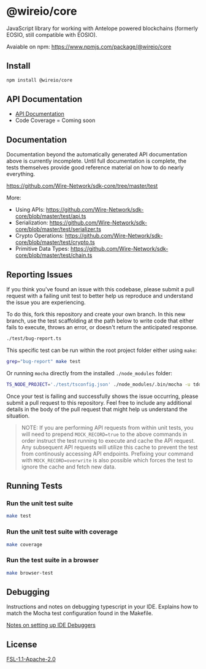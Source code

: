 # @wireio/core

JavaScript library for working with Antelope powered blockchains (formerly EOSIO, still compatible with EOSIO).

Avaiable on npm: <https://www.npmjs.com/package/@wireio/core>

## Install

```sh
npm install @wireio/core
```

## API Documentation

- [API Documentation](https://Wire-Network.github.io/sdk-core/)
- Code Coverage = Coming soon

## Documentation

Documentation beyond the automatically generated API documentation above is currently incomplete. Until full documentation is complete, the tests themselves provide good reference material on how to do nearly everything.

<https://github.com/Wire-Network/sdk-core/tree/master/test>

More:

- Using APIs: <https://github.com/Wire-Network/sdk-core/blob/master/test/api.ts>
- Serialization: <https://github.com/Wire-Network/sdk-core/blob/master/test/serializer.ts>
- Crypto Operations: <https://github.com/Wire-Network/sdk-core/blob/master/test/crypto.ts>
- Primitive Data Types: <https://github.com/Wire-Network/sdk-core/blob/master/test/chain.ts>

## Reporting Issues

If you think you've found an issue with this codebase, please submit a pull request with a failing unit test to better help us reproduce and understand the issue you are experiencing.

To do this, fork this repository and create your own branch. In this new branch, use the test scaffolding at the path below to write code that either fails to execute, throws an error, or doesn't return the anticipated response.

```sh
./test/bug-report.ts
```

This specific test can be run within the root project folder either using `make`:

```bash
grep="bug-report" make test
```

Or running `mocha` directly from the installed `./node_modules` folder:

```bash
TS_NODE_PROJECT='./test/tsconfig.json' ./node_modules/.bin/mocha -u tdd -r ts-node/register -r tsconfig-paths/register --extension ts test/*.ts --grep="bug-report"
```

Once your test is failing and successfully shows the issue occurring, please submit a pull request to this repository. Feel free to include any additional details in the body of the pull request that might help us understand the situation.

> NOTE: If you are performing API requests from within unit tests, you will need to prepend `MOCK_RECORD=true` to the above commands in order instruct the test running to execute and cache the API request. Any subsequent API requests will utilize this cache to prevent the test from continously accessing API endpoints. Prefixing your command with `MOCK_RECORD=overwrite` is also possible which forces the test to ignore the cache and fetch new data.

## Running Tests

### Run the unit test suite

```sh
make test
```

### Run the unit test suite with coverage

```sh
make coverage
```

### Run the test suite in a browser

```sh
make browser-test
```

## Debugging

Instructions and notes on debugging typescript in your IDE. Explains how to match the Mocha test configuration found in the Makefile.

[Notes on setting up IDE Debuggers](docs/IDE_Debug.md)

## License

[FSL-1.1-Apache-2.0](./LICENSE.md)
